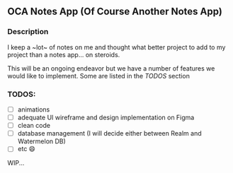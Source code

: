 ## OCA Notes App (Of Course Another Notes App)

### Description

I keep a ~lot~ of notes on me and thought what better project to add to my project than a notes app... on steroids.

This will be an ongoing endeavor but we have a number of features
we would like to implement. Some are listed in the *TODOS* section

### TODOS:
- [ ] animations
- [ ] adequate UI wireframe and design implementation on Figma
- [ ] clean code
- [ ] database management (I will decide either between Realm
and Watermelon DB)
- [ ] etc :smile:

WIP...
